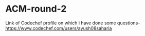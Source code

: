 # ACM-round-2
Link of Codechef profile on which i have done some questions- https://www.codechef.com/users/ayush08saharia
